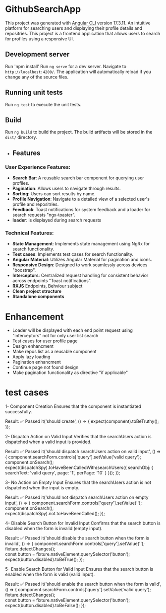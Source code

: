 # GithubSearchApp
This project was generated with [Angular CLI](https://github.com/angular/angular-cli) version 17.3.11.
An intuitive platform for searching users and displaying their profile details and repositries.
This project is a frontend application that allows users to search for profiles using a responsive UI. 

## Development server
Run 'npm install'
Run `ng serve` for a dev server. Navigate to `http://localhost:4200/`. The application will automatically reload if you change any of the source files.

## Running unit tests
Run `ng test` to execute the unit tests.

## Build
Run `ng build` to build the project. The build artifacts will be stored in the `dist/` directory.

- ## Features

### User Experience Features:
- **Search Bar**: A reusable search bar component for querying user profiles.
- **Pagination**: Allows users to navigate through results.
- **Sorting**: Users can sort results by name.
- **Profile Navigation**: Navigate to a detailed view of a selected user's profile and repositries.
- **Feedback**: Toast notifications for system feedback and a loader for search requests "ngx-toaster".
- **loader**: is displayed during search requests

### Technical Features:
- **State Management**: Implements state management using NgRx for search functionality.
- **Test cases**: Implements test cases for search functionality.
- **Angular Material**: Utilizes Angular Material for pagination and icons.
- **Responsive Design**: Designed to work seamlessly across devices "boostrap".
- **Interceptors**: Centralized request handling for consistent behavior across endpoints "Toast notifications".
- **RXJS** Endpoints, Behviour subject
- **Clean project structure**
- **Standalone components**

# Enhancement
- Loader will be displayed with each end point request using "interceptors" not for only user list search
- Test cases for user profile page
- Design enhancment
- Make repos list as a reusable component
- Apply lazy loading
- Pagination enhancment
- Continue page not found design
- Make pagination functionality as directive "if applicable"

# test cases
1- Component Creation
  Ensures that the component is instantiated successfully.
  
  Result: ✅ Passed
  it('should create', () => {
    expect(component).toBeTruthy();
  });

2- Dispatch Action on Valid Input
  Verifies that the searchUsers action is dispatched when a valid input is provided.
  
  Result: ✅ Passed
  it('should dispatch searchUsers action on valid input', () => {
    component.searchForm.controls['query'].setValue('valid query');
    component.onSearch(); 
    expect(dispatchSpy).toHaveBeenCalledWith(searchUsers({ searchObj: { searchText: 'valid query', page: '1', perPage: '10' } }));
  });

3- No Action on Empty Input
  Ensures that the searchUsers action is not dispatched when the input is empty.
  
  Result: ✅ Passed
  it('should not dispatch searchUsers action on empty input', () => {
    component.searchForm.controls['query'].setValue('');
    component.onSearch();  
    expect(dispatchSpy).not.toHaveBeenCalled();
  });

4- Disable Search Button for Invalid Input
  Confirms that the search button is disabled when the form is invalid (empty input).
  
  Result: ✅ Passed
  it('should disable the search button when the form is invalid', () => {
    component.searchForm.controls['query'].setValue('');
    fixture.detectChanges();  
    const button = fixture.nativeElement.querySelector('button');
    expect(button.disabled).toBeTrue();
  });

5- Enable Search Button for Valid Input
  Ensures that the search button is enabled when the form is valid (valid input).
  
  Result: ✅ Passed
  it('should enable the search button when the form is valid', () => {
    component.searchForm.controls['query'].setValue('valid query');
    fixture.detectChanges();  
    const button = fixture.nativeElement.querySelector('button');
    expect(button.disabled).toBeFalse();
  });




